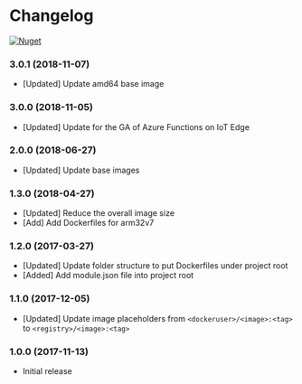 # Changelog

[![Nuget](https://img.shields.io/nuget/v/Microsoft.Azure.IoT.Edge.Function.svg)](https://www.nuget.org/packages/Microsoft.Azure.IoT.Edge.Function/)

### 3.0.1 (2018-11-07)
* [Updated] Update amd64 base image

### 3.0.0 (2018-11-05)
* [Updated] Update for the GA of Azure Functions on IoT Edge

### 2.0.0 (2018-06-27)
* [Updated] Update base images

### 1.3.0 (2018-04-27)
* [Updated] Reduce the overall image size
* [Add] Add Dockerfiles for arm32v7

### 1.2.0 (2017-03-27)
* [Updated] Update folder structure to put Dockerfiles under project root
* [Added] Add module.json file into project root

### 1.1.0 (2017-12-05)
* [Updated] Update image placeholders from `<dockeruser>/<image>:<tag>` to `<registry>/<image>:<tag>`

### 1.0.0 (2017-11-13)
* Initial release
